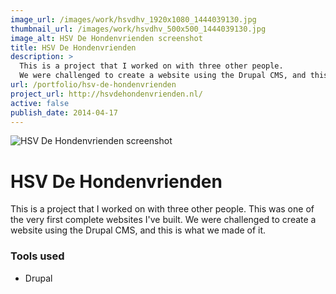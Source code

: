 ```yaml
---
image_url: /images/work/hsvdhv_1920x1080_1444039130.jpg
thumbnail_url: /images/work/hsvdhv_500x500_1444039130.jpg
image_alt: HSV De Hondenvrienden screenshot
title: HSV De Hondenvrienden
description: >
  This is a project that I worked on with three other people.
  We were challenged to create a website using the Drupal CMS, and this is the result.
url: /portfolio/hsv-de-hondenvrienden
project_url: http://hsvdehondenvrienden.nl/
active: false
publish_date: 2014-04-17
---
```


![HSV De Hondenvrienden screenshot](/images/work/hsvdhv_1920x1080_1444039130.jpg "HSV De Hondenvrienden screenshot")

# HSV De Hondenvrienden

This is a project that I worked on with three other people. 
This was one of the very first complete websites I've built.
We were challenged to create a website using the Drupal CMS, and this is what we made of it.

### Tools used
- Drupal
